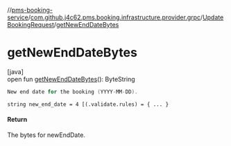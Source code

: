 //[pms-booking-service](../../../index.md)/[com.github.j4c62.pms.booking.infrastructure.provider.grpc](../index.md)/[UpdateBookingRequest](index.md)/[getNewEndDateBytes](get-new-end-date-bytes.md)

# getNewEndDateBytes

[java]\
open fun [getNewEndDateBytes](get-new-end-date-bytes.md)(): ByteString

```kotlin
New end date for the booking (YYYY-MM-DD).

```
`string new_end_date = 4 [(.validate.rules) = { ... }`

#### Return

The bytes for newEndDate.